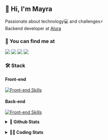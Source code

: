 ## 👋 Hi, I'm Mayra

Passionate about technology💻 and challenges⚡  
Backend developer at [Alura](https://www.alura.com.br)   

### 💬 You can find me at

<a href="https://mayra.dev" target="_blank" rel="noopener"><img src="https://img.shields.io/badge/-mayra.dev-005FED?style=flat&logo=Google-chrome&logoColor=white"/></a>
<a href="https://linkedin.com/in/mayraamaral" target="_blank" rel="noopener"><img src="https://img.shields.io/badge/-/mayraamaral-0077B5?style=flat&logo=Linkedin&logoColor=white"/></a>
<a href="mailto:mayra@mayra.dev" target="_blank" rel="noopener"><img src="https://img.shields.io/badge/-mayra@mayra.dev-D14836?style=flat&logo=Gmail&logoColor=white"/></a>
<a href="" target="_blank" rel="noopener"><img src="https://img.shields.io/badge/-mayraamaral-7289DA?style=flat&logo=Discord&logoColor=white"/></a>

### 🛠️ Stack
#### Front-end

[![Front-end Skills](https://skillicons.dev/icons?i=react,next,angular,redux,styledcomponents,html,css,sass,js,ts,figma)](https://skillicons.dev)
#### Back-end

[![Front-end Skills](https://skillicons.dev/icons?i=java,spring,hibernate,aws,idea,postgres,mysql,git,linux,bash,nodejs,docker,kubernetes,jenkins)](https://skillicons.dev)


<details>
    <summary><strong>📌 Github Stats</strong></summary>
    <br />
    <div align="center">
        <table>
      <td><img height="160em" src="https://github-readme-stats.vercel.app/api?username=mayraamaral&show_icons=true&theme=algolia&hide_border=true&hide=stars&count_private=true" alt="Readme stats"></td>
      <td><img height="160em" src="https://github-readme-stats.vercel.app/api/top-langs/?username=mayraamaral&&layout=compact&&theme=algolia&hide_border=true&langs_count=6" alt="Language stats"></td>
       </table>
  </div> 
    

  <p align="center">
    <img src="https://github-readme-streak-stats.herokuapp.com?user=mayraamaral&theme=dark&hide_border=true&date_format=j%20M%5B%20Y%5D&locale=pt-br&background=050F2C&ring=0195DD&fire=23AA7D&currStreakLabel=23AA7D" alt="Streak stats">
  </p> 
</details>

<br />

<details>
  <summary><strong>👩‍💻 Coding Stats</strong></summary>
  <br />
  
  <!--START_SECTION:waka-->
![Code Time](http://img.shields.io/badge/Code%20Time-778%20hrs%2014%20mins-blue)

**🐱 My GitHub Data** 

> 📦 640.7 kB Used in GitHub's Storage 
 > 
> 🏆 399 Contributions in the Year 2025
 > 
> 🚫 Not Opted to Hire
 > 
> 📜 64 Public Repositories 
 > 
> 🔑 35 Private Repositories 
 > 
**I'm an Early 🐤** 

```text
🌞 Morning                20851 commits       ██████░░░░░░░░░░░░░░░░░░░   23.23 % 
🌆 Daytime                52159 commits       ███████████████░░░░░░░░░░   58.12 % 
🌃 Evening                16447 commits       █████░░░░░░░░░░░░░░░░░░░░   18.33 % 
🌙 Night                  283 commits         ░░░░░░░░░░░░░░░░░░░░░░░░░   00.32 % 
```
📅 **I'm Most Productive on Wednesday** 

```text
Monday                   18551 commits       █████░░░░░░░░░░░░░░░░░░░░   20.67 % 
Tuesday                  12913 commits       ████░░░░░░░░░░░░░░░░░░░░░   14.39 % 
Wednesday                23119 commits       ██████░░░░░░░░░░░░░░░░░░░   25.76 % 
Thursday                 18054 commits       █████░░░░░░░░░░░░░░░░░░░░   20.12 % 
Friday                   16352 commits       █████░░░░░░░░░░░░░░░░░░░░   18.22 % 
Saturday                 311 commits         ░░░░░░░░░░░░░░░░░░░░░░░░░   00.35 % 
Sunday                   440 commits         ░░░░░░░░░░░░░░░░░░░░░░░░░   00.49 % 
```


📊 **This Week I Spent My Time On** 

```text
🕑︎ Time Zone: America/Sao_Paulo

💬 Programming Languages: 
TypeScript               6 hrs 44 mins       █████████████░░░░░░░░░░░░   53.66 % 
Java                     3 hrs 5 mins        ██████░░░░░░░░░░░░░░░░░░░   24.68 % 
Makefile                 37 mins             █░░░░░░░░░░░░░░░░░░░░░░░░   04.96 % 
SQL                      35 mins             █░░░░░░░░░░░░░░░░░░░░░░░░   04.68 % 
JSON                     26 mins             █░░░░░░░░░░░░░░░░░░░░░░░░   03.57 % 

🔥 Editors: 
VS Code                  8 hrs 52 mins       ██████████████████░░░░░░░   70.62 % 
IntelliJ IDEA            3 hrs 41 mins       ███████░░░░░░░░░░░░░░░░░░   29.38 % 

💻 Operating System: 
Linux                    12 hrs 33 mins      █████████████████████████   100.00 % 
```

**I Mostly Code in Java** 

```text
Java                     125 repos           ███████░░░░░░░░░░░░░░░░░░   29.00 % 
JavaScript               98 repos            ██████░░░░░░░░░░░░░░░░░░░   22.74 % 
TypeScript               81 repos            █████░░░░░░░░░░░░░░░░░░░░   18.79 % 
PHP                      2 repos             ░░░░░░░░░░░░░░░░░░░░░░░░░   00.46 % 
Python                   2 repos             ░░░░░░░░░░░░░░░░░░░░░░░░░   00.46 % 
```




 Last Updated on 18/03/2025 19:30:02 UTC
<!--END_SECTION:waka-->

</details>

